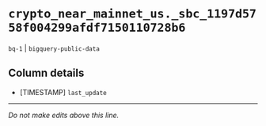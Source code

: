# `crypto_near_mainnet_us._sbc_1197d5758f004299afdf7150110728b6`
`bq-1` | `bigquery-public-data`

## Column details
* [TIMESTAMP] `last_update`

-------------------------------------------------------------------------------
*Do not make edits above this line.*
